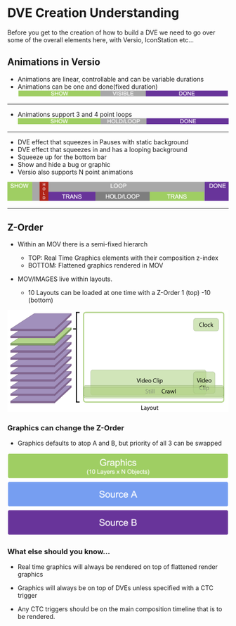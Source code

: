 <!--
Title : 2122915384_dve_creation_understanding_tutorial

- Created : 2022-01-08 20:32
- Updated :
- Author : James Rivers
- Written against (version):
- Sources :
- Author Notes :
- Tags : [!versio_graphics_moc](../../!versio_graphics_moc.md)
-->
# DVE Creation Understanding
Before you get to the creation of how to build a DVE we need to go over some of the overall elements here, with Versio, IconStation etc... 

## Animations in Versio 
- Animations are linear, controllable and can be variable durations
- Animations can be one and done(fixed duration)
![](attachments/Pasted%20image%2020220108203458.png)

---

- Animations support 3 and 4 point loops
![](attachments/Pasted%20image%2020220108203518.png)

---

- DVE effect that squeezes in Pauses with static background
- DVE effect that squeezes in and has a looping background
- Squeeze up for the bottom bar 
- Show and hide a bug or graphic   
- Versio also supports N point animations

![](attachments/Pasted%20image%2020220108203711.png)

---
## Z-Order
- Within an MOV there is a semi-fixed hierarch
	- TOP:     Real Time Graphics elements with their composition z-index
	- BOTTOM:    Flattened graphics rendered in MOV

- MOV/IMAGES live within layouts. 
	- 10 Layouts can be loaded at one time with a Z-Order 1 (top) -10 (bottom)

![](attachments/Pasted%20image%2020220108203926.png)

### Graphics can change the Z-Order
- Graphics defaults to atop A and B, but priority of all 3 can be swapped

![](attachments/Pasted%20image%2020220108204037.png)

### What else should you know...
-   Real time graphics will always be rendered on top of flattened render graphics
    
-   Graphics will always be on top of DVEs unless specified with a CTC trigger
    
-   Any CTC triggers should be on the main composition timeline that is to be rendered.